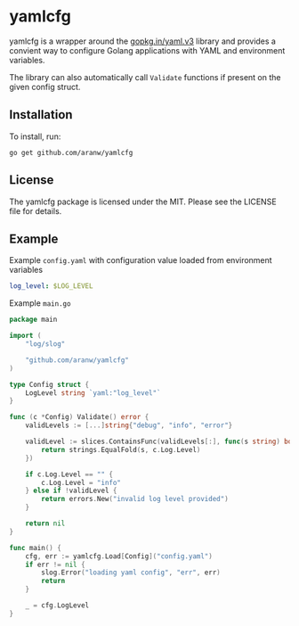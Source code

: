 # yamlcfg

yamlcfg is a wrapper around the [gopkg.in/yaml.v3](https://gopkg.in/yaml.v3) library and provides a convient way to configure Golang applications with YAML and environment variables. 

The library can also automatically call `Validate` functions if present on the given config struct.

## Installation 

To install, run:

```
go get github.com/aranw/yamlcfg
```

## License

The yamlcfg package is licensed under the MIT. Please see the LICENSE file for details.

## Example

Example `config.yaml` with configuration value loaded from environment variables

```yaml
log_level: $LOG_LEVEL
```

Example `main.go`

```go
package main

import (
	"log/slog"

	"github.com/aranw/yamlcfg"
)

type Config struct {
	LogLevel string `yaml:"log_level"`
}

func (c *Config) Validate() error {
    validLevels := [...]string{"debug", "info", "error"}

	validLevel := slices.ContainsFunc(validLevels[:], func(s string) bool {
		return strings.EqualFold(s, c.Log.Level)
	})

	if c.Log.Level == "" {
		c.Log.Level = "info"
	} else if !validLevel {
		return errors.New("invalid log level provided")
	}

    return nil
}

func main() {
	cfg, err := yamlcfg.Load[Config]("config.yaml")
	if err != nil {
		slog.Error("loading yaml config", "err", err)
		return
	}

	_ = cfg.LogLevel
}

```
